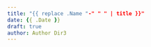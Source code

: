 ```yaml
---
title: "{{ replace .Name "-" " " | title }}"
date: {{ .Date }}
draft: true
author: Author Dir3
---
```

